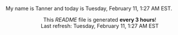 My name is Tanner and today is Tuesday, February 11, 1:27 AM EST.

<p align="center">This <i>README</i> file is generated <b>every 3 hours</b>!</br>Last refresh: Tuesday, February 11, 1:27 AM EST<br /></p>
